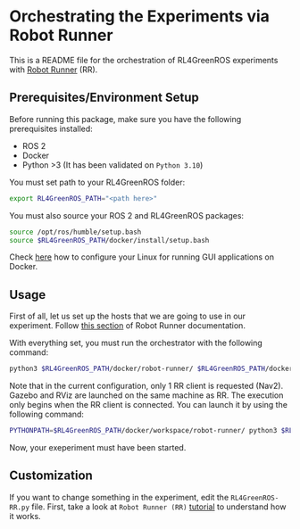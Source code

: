 # Orchestrating the Experiments via Robot Runner

This is a README file for the orchestration of RL4GreenROS experiments with [Robot Runner](https://github.com/IntelAgir-Research-Group/robot-runner/tree/distributed-rr) (RR). 

## Prerequisites/Environment Setup

Before running this package, make sure you have the following prerequisites installed:

- ROS 2
- Docker
- Python >3 (It has been validated on `Python 3.10`)

You must set path to your RL4GreenROS folder:

```bash
export RL4GreenROS_PATH="<path here>"
```

You must also source your ROS 2 and RL4GreenROS packages:

```bash
source /opt/ros/humble/setup.bash
source $RL4GreenROS_PATH/docker/install/setup.bash
```

Check [here](../../#running-gui-from-docker) how to configure your Linux for running GUI applications on Docker.

## Usage

First of all, let us set up the hosts that we are going to use in our experiment. Follow [this section](https://github.com/IntelAgir-Research-Group/robot-runner/tree/distributed-rr?tab=readme-ov-file#performing-a-simple-distributed-experiment) of Robot Runner documentation.

With everything set, you must run the orchestrator with the following command:

```bash
python3 $RL4GreenROS_PATH/docker/robot-runner/ $RL4GreenROS_PATH/docker/exp-orchestration/RL4GreenROS-RR-new.py
```

Note that in the current configuration, only 1 RR client is requested (Nav2). Gazebo and RViz are launched on the same machine as RR. The execution only begins when the RR client is connected. You can launch it by using the following command:

```bash
PYTHONPATH=$RL4GreenROS_PATH/docker/workspace/robot-runner/ python3 $RL4GreenROS_PATH/docker/exp-orchestration/RL4GreenROS-RR-Nav2.py
```

Now, your exeperiment must have been started.


## Customization

If you want to change something in the experiment, edit the `RL4GreenROS-RR.py` file. First, take a look at `Robot Runner (RR)` [tutorial](https://github.com/IntelAgir-Research-Group/robot-runner/tree/distributed-rr) to understand how it works.